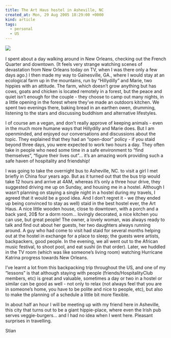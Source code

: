```yaml
---
title: The Art Haus hostel in Asheville, NC
created_at: Mon, 29 Aug 2005 18:29:00 +0000
kind: article
tags:
  - personal
  - US
---
```


![](http://www.feelfreefarmproject.org/campinout.jpg)\
 \
 I spent about a day walking around in New Orleans, checking out the
French Quarter and downtown. (It feels very strange watching scenes of
devastation from New Orleans today on TV, when I was there only a few
days ago.) I then made my way to Gainesville, GA., where I would stay at
an ecological farm up in the mountains, run by “Hillydilly” and Marie,
two hippies with an attitude. The farm, which doesn’t grow anything but
has cows, goats and chicken is located remotely in a forest, but the
peace and quiet isn’t enough for the couple - they choose to camp out
many nights, in a little opening in the forest where they’ve made an
outdoors kitchen. We spent two evenings there, baking bread in an
earthen owen, drumming, listening to the stars and discussing buddhism
and alternative lifestyles.

I of course am a vegan, and don’t really approve of keeping animals -
even in the much more humane ways that Hillydilly and Marie does. But I
am openminded, and enjoyed our conversations and discussions about the
topic. They explained that they had an “open-door” policy - if you staid
beyond three days, you were expected to work two hours a day. They often
take in people who need some time in a safe environment to “find
themselves”, “figure their lives out”… it’s an amazing work providing
such a safe haven of hospitality and friendship!

I was going to take the overnight bus to Asheville, NC. to visit a girl
I met briefly in China four years ago. But as it turned out that the bus
trip would take 12 hours and arrive at 4AM, whereas it’s only a three
hour drive, they suggested driving me up on Sunday, and housing me in a
hostel. Although I wasn’t planning on staying a single night in a hostel
during my travels, I agreed that it would be a good idea. And I don’t
regret it - we (they ended up being convinced to stay as well) staid in
the best hostel ever, the Art Haus. A nice little wooden house, close to
downtown, with a porch and a back yard, 20\$ for a dorm room… lovingly
decorated, a nice kitchen you can use, but great people! The owner, a
lovely woman, was always ready to talk and find out about her guests,
her two daughters always running around. A guy who had come to visit had
staid for several months helping out at the hostel in exchange for a
place to sleep; the guests were artists, backpackers, good people. In
the evening, we all went out to the African music festival, to shoot
pool, and eat sushi (in that order). Later, we huddled in the TV room
(which was like someone’s living room) watching Hurricane Katrina
progress towards New Orleans.

I’ve learnt a lot from this backpacking trip throughout the US, and one
of my “lessons” is that although staying with people
(friends/HospitalityClub members, etc) is great and valuable, sometimes
a day or two in a hostel or similar can be good as well - not only to
relax (not always feel that you are in someone’s home, you have to be
polite and nice to people, etc), but also to make the planning of a
schedule a little bit more flexible.

In about half an hour I will be meeting up with my friend here in
Asheville, this city that turns out to be a giant hippie-place, where
even the Irish pub serves veggie-burgers… and I had no idea when I went
here. Pleasant surprises in travelling.

Stian
